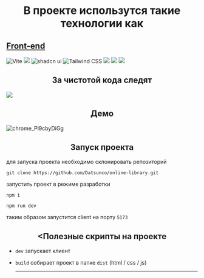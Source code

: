 <h1 align="center">В проекте использутся такие технологии как</h1>

## [Front-end](https://github.com/Datsunco/online-library)
  
![Vite](https://img.shields.io/badge/vite-%23646CFF.svg?style=for-the-badge&logo=vite&logoColor=white)
![](https://img.shields.io/badge/TypeScript-007ACC?style=for-the-badge&logo=typescript&logoColor=white)
![shadcn ui](https://img.shields.io/badge/shadcn_ui-black?style=for-the-badge&logo=shadcnui&logoColor=white)
![Tailwind CSS](https://img.shields.io/badge/Tailwind-blue?style=for-the-badge&logo=tailwindcss&logoColor=white)
![](https://img.shields.io/badge/React-20232A?style=for-the-badge&logo=react&logoColor=61DAFB)
![](https://img.shields.io/badge/Redux-593D88?style=for-the-badge&logo=redux&logoColor=white)
![](https://img.shields.io/badge/React_Router-CA4245?style=for-the-badge&logo=react-router&logoColor=white)

<h2 align="center">За чистотой кода следят</h2>

![](https://img.shields.io/badge/eslint-3A33D1?style=for-the-badge&logo=eslint&logoColor=white)

<h2 align="center">Демо</h2>

![chrome_Pl9cbyDiGg](https://sun9-67.userapi.com/impg/stTsXNq6AVplsHVF-Kt6MOm_IszRe_atu5iVFg/sdnZRM2CiL0.jpg?size=2448x1440&quality=96&sign=f3f5f0343f4fc8c0588ca21af289ae36&type=album)

<h2 align="center">Запуск проекта</h2>

для запуска проекта необходимо склонировать репозиторий

```
git clone https://github.com/Datsunco/online-library.git
```

запустить проект в режиме разработки

```node
npm i

npm run dev
```

таким образом запустится client на порту `5173`


<h2 align="center"><Полезные скрипты на проекте</h2>

- `dev` запускает клиент
- `build` собирает проект в папке `dist` (html / css / js)

  ___

